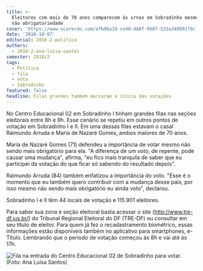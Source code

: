 ```yaml
---
title: >-
  Eleitores com mais de 70 anos comparecem às urnas em Sobradinho mesmo com a
  não obrigatoriedade
cover: 'https://www.ucarecdn.com/afb06a19-ce40-468f-968f-533a349891f9/'
date: '2018-10-07'
editorial: 2018-2-politica
authors:
  - 2018-2-ana-luisa-santos
semester: 2018/2
tags:
  - Política
  - fila
  - voto
  - Sobradinho
featured: false
headline: Filas grandes também marcaram o início das votações
---
```

No Centro Educacional 02 em Sobradinho I tinham grandes filas nas seções eleitorais entre 8h e 9h. Esse cenário se repetiu em outros pontos de votação em Sobradinho I e II. Em uma dessas filas estavam o casal Raimundo Arruda e Maria de Nazaré Gomes, ambos maiores de 70 anos.

Maria de Nazaré Gomes (71) defendeu a importância de votar mesmo não sendo mais obrigatório para ela. "A diferença de um voto, de repente, pode causar uma mudança", afirma, "eu fico mais tranquila de saber que eu participei da votação do que ficar só sabendo do resultado depois".

Raimundo Arruda (84) também enfatizou a importância do voto. "Esse é o momento que eu também quero contribuir com a mudança desse país, por isso mesmo não sendo mais obrigatório eu ainda voto", declarou.

Sobradinho I e II têm 44 locais de votação e 115.901 eleitores.

Para saber sua zona e seção eleitoral basta acessar o site (<http://www.tre-df.jus.br/>)  do Tribunal Regional Eleitoral do DF (TRE-DF) ou consultar em seu título de eleitor. Para quem já fez o recadastramento biométrico, essas informações estão disponíveis também no aplicativo para smartphones, e-Título. Lembrando que o período de votação começou às 8h e vai até às 17h.

![Fila na entrada do Centro Educacional 02 de Sobradinho para votar. (Foto: Ana Luísa Santos)](https://www.ucarecdn.com/afb06a19-ce40-468f-968f-533a349891f9/)
